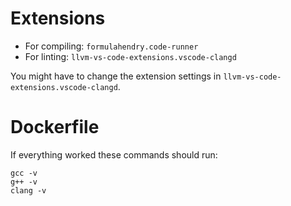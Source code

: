 # Extensions

- For compiling: `formulahendry.code-runner`
- For linting: `llvm-vs-code-extensions.vscode-clangd`

You might have to change the extension settings in `llvm-vs-code-extensions.vscode-clangd`.

# Dockerfile

If everything worked these commands should run:

```shell
gcc -v
g++ -v
clang -v
```